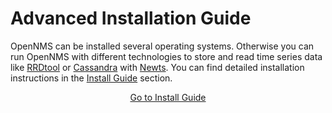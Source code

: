 # Advanced Installation Guide

OpenNMS can be installed several operating systems.
Otherwise you can run OpenNMS with different technologies to store and read time series data like [RRDtool](http://oss.oetiker.ch/rrdtool/) or [Cassandra](http://cassandra.apache.org) with [Newts](https://opennms.github.io/newts/).
You can find detailed installation instructions in the [Install Guide](http://docs.opennms.org/opennms/releases/latest/guide-install/guide-install.html) section.

<p style="text-align: center;"><a class="button primary" href="http://docs.opennms.org/opennms/releases/latest/guide-install/guide-install.html">Go to Install Guide</a></p>
